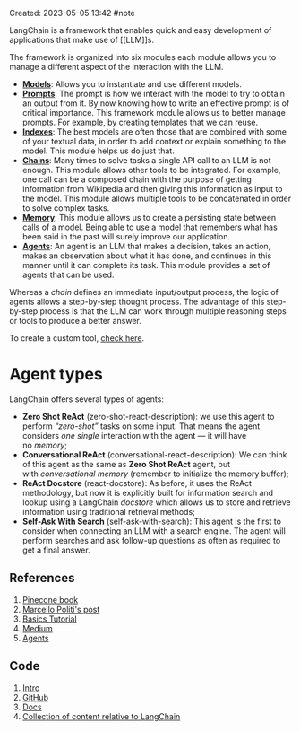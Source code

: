 Created: 2023-05-05 13:42
#note

LangChain is a framework that enables quick and easy development of applications that make use of [[LLM]]s.

The framework is organized into six modules each module allows you to manage a different aspect of the interaction with the LLM. 

-   [**Models**](https://python.langchain.com/en/latest/modules/models.html): Allows you to instantiate and use different models.
-   [**Prompts**](https://python.langchain.com/en/latest/modules/prompts.html): The prompt is how we interact with the model to try to obtain an output from it. By now knowing how to write an effective prompt is of critical importance. This framework module allows us to better manage prompts. For example, by creating templates that we can reuse.
-   [**Indexes**](https://python.langchain.com/en/latest/modules/indexes.html): The best models are often those that are combined with some of your textual data, in order to add context or explain something to the model. This module helps us do just that.
-   [**Chains**](https://python.langchain.com/en/latest/modules/chains.html): Many times to solve tasks a single API call to an LLM is not enough. This module allows other tools to be integrated. For example, one call can be a composed chain with the purpose of getting information from Wikipedia and then giving this information as input to the model. This module allows multiple tools to be concatenated in order to solve complex tasks.
-   [**Memory**](https://python.langchain.com/en/latest/modules/memory.html): This module allows us to create a persisting state between calls of a model. Being able to use a model that remembers what has been said in the past will surely improve our application.
-   [**Agents**](https://python.langchain.com/en/latest/modules/agents.html): An agent is an LLM that makes a decision, takes an action, makes an observation about what it has done, and continues in this manner until it can complete its task. This module provides a set of agents that can be used.

Whereas a _chain_ defines an immediate input/output process, the logic of agents allows a step-by-step thought process. The advantage of this step-by-step process is that the LLM can work through multiple reasoning steps or tools to produce a better answer.

To create a custom tool, [check here](https://www.pinecone.io/learn/langchain-tools/).

# Agent types

LangChain offers several types of agents:
- **Zero Shot ReAct** (zero-shot-react-description): we use this agent to perform _“zero-shot”_ tasks on some input. That means the agent considers _one single_ interaction with the agent — it will have no _memory_;
- **Conversational ReAct** (conversational-react-description): We can think of this agent as the same as **Zero Shot ReAct** agent, but with _conversational memory_ (remember to initialize the memory buffer);
- **ReAct Docstore** (react-docstore): As before, it uses the ReAct methodology, but now it is explicitly built for information search and lookup using a LangChain _docstore_ which allows us to store and retrieve information using traditional retrieval methods;
- **Self-Ask With Search** (self-ask-with-search): This agent is the first to consider when connecting an LLM with a search engine. The agent will perform searches and ask follow-up questions as often as required to get a final answer.


## References
1. [Pinecone book](https://www.pinecone.io/learn/langchain/)
2. [Marcello Politi's post](https://towardsdatascience.com/develop-applications-powered-by-language-models-with-langchain-d2f7a1d1ad1a)
3. [Basics Tutorial](https://www.classcentral.com/course/youtube-langchain-basics-tutorial-1-llms-prompttemplates-with-colab-151908)
4. [Medium](https://towardsdatascience.com/a-gentle-intro-to-chaining-llms-agents-and-utils-via-langchain-16cd385fca81)
5. [Agents](https://www.pinecone.io/learn/langchain-agents/)

## Code
1. [Intro](https://colab.research.google.com/github/pinecone-io/examples/blob/master/generation/langchain/handbook/00-langchain-intro.ipynb#scrollTo=b96WIvouLQ-7)
2. [GitHub](https://github.com/hwchase17/langchain)
3. [Docs](https://python.langchain.com/en/latest/index.html)
4. [Collection of content relative to LangChain](https://github.com/kyrolabs/awesome-langchain)